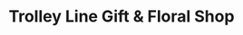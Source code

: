 ---
title: "Trolley Line Gift & Floral Shop"
url: /huntington/trolley-line-gift-und-floral-shop/
shop: Blumen
---